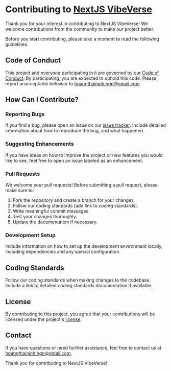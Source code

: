 # Contributing to [NextJS VibeVerse](https://github.com/lilwxs/__graduationThesis)

Thank you for your interest in contributing to NextJS VibeVerse! We welcome contributions from the community to make our project better.

Before you start contributing, please take a moment to read the following guidelines.

## Code of Conduct

This project and everyone participating in it are governed by our [Code of Conduct](CODE_OF_CONDUCT.md). By participating, you are expected to uphold this code. Please report unacceptable behavior to hoangthaininh.hgn@gmail.com

## How Can I Contribute?

### Reporting Bugs

If you find a bug, please open an issue on our [issue tracker](https://github.com/lilwxs/__graduationThesis/issues). Include detailed information about how to reproduce the bug, and what happened.

### Suggesting Enhancements

If you have ideas on how to improve the project or new features you would like to see, feel free to open an issue labeled as an enhancement.

### Pull Requests

We welcome your pull requests! Before submitting a pull request, please make sure to:

1. Fork the repository and create a branch for your changes.
2. Follow our coding standards (add link to coding standards).
3. Write meaningful commit messages.
4. Test your changes thoroughly.
5. Update the documentation if necessary.

### Development Setup

Include information on how to set up the development environment locally, including dependencies and any special configuration.

## Coding Standards

Follow our coding standards when making changes to the codebase. Include a link to detailed coding standards documentation if available.

## License

By contributing to this project, you agree that your contributions will be licensed under the project's [license](https://github.com/lilwxs/__graduationThesis/blob/main/LICENSE).

## Contact

If you have questions or need further assistance, feel free to contact us at hoangthaininh.hgn@gmail.com.

Thank you for contributing to NextJS VibeVerse!
